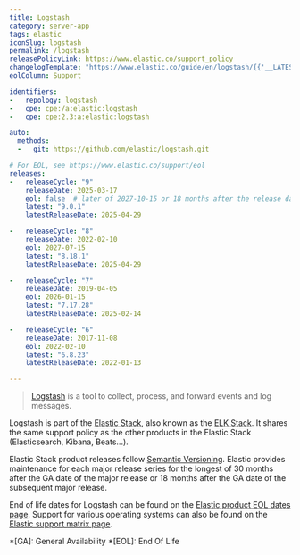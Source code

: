 ```yaml
---
title: Logstash
category: server-app
tags: elastic
iconSlug: logstash
permalink: /logstash
releasePolicyLink: https://www.elastic.co/support_policy
changelogTemplate: "https://www.elastic.co/guide/en/logstash/{{'__LATEST__'|split:'.'|pop|join:'.'}}/logstash-{{'__LATEST__'|replace:'.','-'}}.html"
eolColumn: Support

identifiers:
-   repology: logstash
-   cpe: cpe:/a:elastic:logstash
-   cpe: cpe:2.3:a:elastic:logstash

auto:
  methods:
  -   git: https://github.com/elastic/logstash.git

# For EOL, see https://www.elastic.co/support/eol
releases:
-   releaseCycle: "9"
    releaseDate: 2025-03-17
    eol: false  # later of 2027-10-15 or 18 months after the release date of 10.0
    latest: "9.0.1"
    latestReleaseDate: 2025-04-29

-   releaseCycle: "8"
    releaseDate: 2022-02-10
    eol: 2027-07-15
    latest: "8.18.1"
    latestReleaseDate: 2025-04-29

-   releaseCycle: "7"
    releaseDate: 2019-04-05
    eol: 2026-01-15
    latest: "7.17.28"
    latestReleaseDate: 2025-02-14

-   releaseCycle: "6"
    releaseDate: 2017-11-08
    eol: 2022-02-10
    latest: "6.8.23"
    latestReleaseDate: 2022-01-13

---
```


> [Logstash](https://www.elastic.co/logstash/) is a tool to collect, process, and forward events and
> log messages.

Logstash is part of the [Elastic Stack](https://www.elastic.co/elastic-stack/), also known as the
[ELK Stack](https://www.elastic.co/what-is/elk-stack). It shares the same support policy as the
other products in the Elastic Stack (Elasticsearch, Kibana, Beats...).

Elastic Stack product releases follow [Semantic Versioning](https://semver.org/). Elastic provides
maintenance for each major release series for the longest of 30 months after the GA date of the
major release or 18 months after the GA date of the subsequent major release.

End of life dates for Logstash can be found on the [Elastic product EOL dates page](https://www.elastic.co/support/eol).
Support for various operating systems can also be found on the [Elastic support matrix page](https://www.elastic.co/support/matrix).

*[GA]: General Availability
*[EOL]: End Of Life
